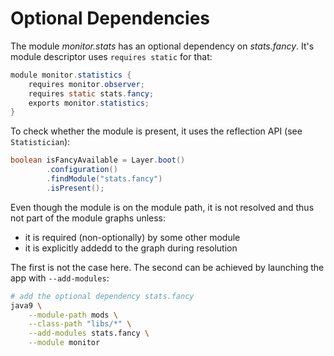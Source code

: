 # Optional Dependencies

The module _monitor.stats_ has an optional dependency on _stats.fancy_.
It's module descriptor uses `requires static` for that:

```java
module monitor.statistics {
	requires monitor.observer;
	requires static stats.fancy;
	exports monitor.statistics;
}
```

To check whether the module is present, it uses the reflection API (see `Statistician`):

```java
boolean isFancyAvailable = Layer.boot()
		.configuration()
		.findModule("stats.fancy")
		.isPresent();
```

Even though the module is on the module path, it is not resolved and thus not part of the module graphs unless:

* it is required (non-optionally) by some other module
* it is explicitly addedd to the graph during resolution

The first is not the case here.
The second can be achieved by launching the app with `--add-modules`:

```bash
# add the optional dependency stats.fancy
java9 \
	--module-path mods \
	--class-path "libs/*" \
	--add-modules stats.fancy \
	--module monitor
```
